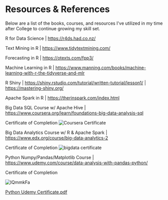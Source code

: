 # Resources & References
Below are a list of the books, courses, and resources I've utilized in my time after College to continue growing my skill set.

R for Data Science    | https://r4ds.had.co.nz/

Text Mining in R      | https://www.tidytextmining.com/

Forecasting in R      | https://otexts.com/fpp3/

Machine Learning in R | https://www.manning.com/books/machine-learning-with-r-the-tidyverse-and-mlr

R Shiny               | https://shiny.rstudio.com/tutorial/written-tutorial/lesson1/
                      |  https://mastering-shiny.org/

Apache Spark in R     | https://therinspark.com/index.html

Big Data SQL Course w/ Apache Hive   | https://www.coursera.org/learn/foundations-big-data-analysis-sql

Certificate of Completion
![Coursera Certificate](https://user-images.githubusercontent.com/16946556/79513066-cc551880-7ff7-11ea-8f5e-db83f6b8ef60.png)

Big Data Analytics Course w/ R & Apache Spark | https://www.edx.org/course/big-data-analytics-2

Certificate of Completion
![bigdata certificate](https://user-images.githubusercontent.com/16946556/81747372-d7676100-945c-11ea-951e-e1e082a7ec19.png)

Python Numpy/Pandas/Matplotlib Course | https://www.udemy.com/course/data-analysis-with-pandas-python/

Certificate of Completion 

![IQmmkFa](https://user-images.githubusercontent.com/16946556/84100149-20f58e00-a9c0-11ea-8db9-0925df2d2c26.jpg)

[Python Udemy Certificate.pdf](https://github.com/jyablonski/Resources-References/files/4749621/Python.Udemy.Certificate.pdf)
